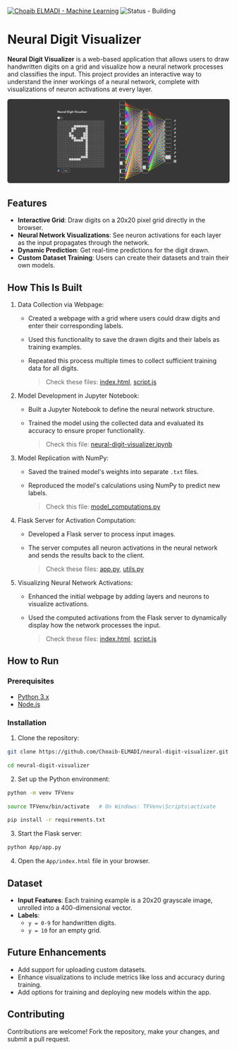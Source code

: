 [![Choaib ELMADI - Machine Learning](https://img.shields.io/badge/Choaib_ELMADI-Machine_Learning-8800dd)](https://elmadichoaib.vercel.app) ![Status - Building](https://img.shields.io/badge/Status-Building-2bd729)

# Neural Digit Visualizer

**Neural Digit Visualizer** is a web-based application that allows users to draw handwritten digits on a grid and visualize how a neural network processes and classifies the input. This project provides an interactive way to understand the inner workings of a neural network, complete with visualizations of neuron activations at every layer.

<div align="center">

![Neural Digit Visualizer](./App/Images/neural-digit-visualizer.png)

</div>

## Features

- **Interactive Grid**: Draw digits on a 20x20 pixel grid directly in the browser.
- **Neural Network Visualizations**: See neuron activations for each layer as the input propagates through the network.
- **Dynamic Prediction**: Get real-time predictions for the digit drawn.
- **Custom Dataset Training**: Users can create their datasets and train their own models.

## How This Is Built

1. Data Collection via Webpage:

   - Created a webpage with a grid where users could draw digits and enter their corresponding labels.
   - Used this functionality to save the drawn digits and their labels as training examples.
   - Repeated this process multiple times to collect sufficient training data for all digits.

     > Check these files: [index.html](./App/index.html), [script.js](./App/script.js)

2. Model Development in Jupyter Notebook:

   - Built a Jupyter Notebook to define the neural network structure.
   - Trained the model using the collected data and evaluated its accuracy to ensure proper functionality.

     > Check this file: [neural-digit-visualizer.ipynb](./NN%20Model/neural-digit-visualizer.ipynb)

3. Model Replication with NumPy:

   - Saved the trained model's weights into separate `.txt` files.
   - Reproduced the model's calculations using NumPy to predict new labels.

     > Check this file: [model_computations.py](./NN%20Model/model_computations.py)

4. Flask Server for Activation Computation:

   - Developed a Flask server to process input images.
   - The server computes all neuron activations in the neural network and sends the results back to the client.

     > Check these files: [app.py](./App/app.py), [utils.py](./App/utils.py)

5. Visualizing Neural Network Activations:

   - Enhanced the initial webpage by adding layers and neurons to visualize activations.
   - Used the computed activations from the Flask server to dynamically display how the network processes the input.

     > Check these files: [index.html](./App/index.html), [script.js](./App/script.js)

## How to Run

### Prerequisites

- [Python 3.x](https://www.python.org/)
- [Node.js](https://www.nodejs.org/)

### Installation

1. Clone the repository:

```bash
git clone https://github.com/Choaib-ELMADI/neural-digit-visualizer.git
```

```bash
cd neural-digit-visualizer
```

2. Set up the Python environment:

```bash
python -m venv TFVenv
```

```bash
source TFVenv/bin/activate   # On Windows: TFVenv\Scripts\activate
```

```bash
pip install -r requirements.txt
```

3. Start the Flask server:

```bash
python App/app.py
```

4. Open the `App/index.html` file in your browser.

## Dataset

- **Input Features**: Each training example is a 20x20 grayscale image, unrolled into a 400-dimensional vector.
- **Labels**:
  - `y = 0-9` for handwritten digits.
  - `y = 10` for an empty grid.

## Future Enhancements

- Add support for uploading custom datasets.
- Enhance visualizations to include metrics like loss and accuracy during training.
- Add options for training and deploying new models within the app.

## Contributing

Contributions are welcome! Fork the repository, make your changes, and submit a pull request.
